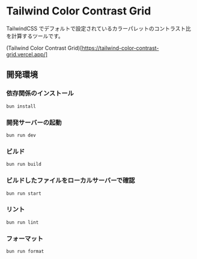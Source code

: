 # Tailwind Color Contrast Grid

TailwindCSS でデフォルトで設定されているカラーパレットのコントラスト比を計算するツールです。

(Tailwind Color Contrast Grid)[https://tailwind-color-contrast-grid.vercel.app/]

## 開発環境

### 依存関係のインストール

```
bun install
```

### 開発サーバーの起動

```
bun run dev
```

### ビルド

```
bun run build
```

### ビルドしたファイルをローカルサーバーで確認

```
bun run start
```

### リント

```
bun run lint
```

### フォーマット

```
bun run format
```
